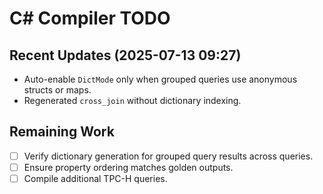 # C# Compiler TODO

## Recent Updates (2025-07-13 09:27)
- Auto-enable `DictMode` only when grouped queries use anonymous structs or maps.
- Regenerated `cross_join` without dictionary indexing.

## Remaining Work
- [ ] Verify dictionary generation for grouped query results across queries.
- [ ] Ensure property ordering matches golden outputs.
- [ ] Compile additional TPC-H queries.
